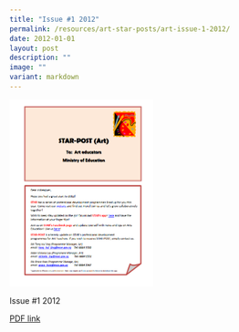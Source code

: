 ```yaml
---
title: "Issue #1 2012"
permalink: /resources/art-star-posts/art-issue-1-2012/
date: 2012-01-01
layout: post
description: ""
image: ""
variant: markdown
---
```

<img src="/images/s%20.png" style="width:50%">
		 
Issue #1 2012

[PDF link](/files/7fc9c526f_u5473.pdf)